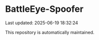 # BattleEye-Spoofer

Last updated: 2025-06-19 18:32:24

This repository is automatically maintained.
